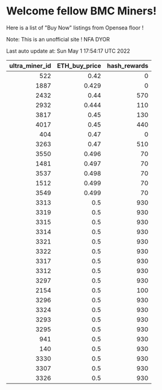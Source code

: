 # Welcome fellow BMC Miners!
Here is a list of "Buy Now" listings from Opensea floor !

Note: This is an unofficial site ! NFA DYOR


Last auto update at: Sun May  1 17:54:17 UTC 2022


|   ultra_miner_id |   ETH_buy_price |   hash_rewards |
|-----------------:|----------------:|---------------:|
|              522 |           0.42  |              0 |
|             1887 |           0.429 |              0 |
|             2432 |           0.44  |            570 |
|             2932 |           0.444 |            110 |
|             3817 |           0.45  |            130 |
|             4017 |           0.45  |            440 |
|              404 |           0.47  |              0 |
|             3263 |           0.47  |            510 |
|             3550 |           0.496 |             70 |
|             1481 |           0.497 |             70 |
|             3537 |           0.498 |             70 |
|             1512 |           0.499 |             70 |
|             3549 |           0.499 |             70 |
|             3313 |           0.5   |            930 |
|             3319 |           0.5   |            930 |
|             3315 |           0.5   |            930 |
|             3314 |           0.5   |            930 |
|             3321 |           0.5   |            930 |
|             3322 |           0.5   |            930 |
|             3317 |           0.5   |            930 |
|             3312 |           0.5   |            930 |
|             3297 |           0.5   |            930 |
|             2154 |           0.5   |            100 |
|             3296 |           0.5   |            930 |
|             3324 |           0.5   |            930 |
|             3293 |           0.5   |            930 |
|             3295 |           0.5   |            930 |
|              941 |           0.5   |            930 |
|              140 |           0.5   |            930 |
|             3330 |           0.5   |            930 |
|             3307 |           0.5   |            930 |
|             3326 |           0.5   |            930 |